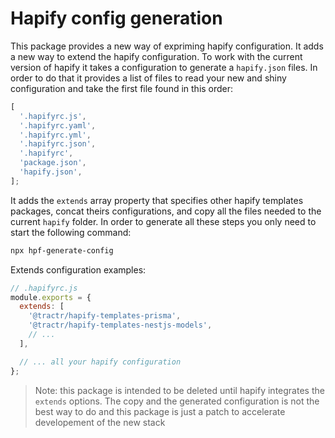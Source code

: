 # Hapify config generation

This package provides a new way of expriming hapify configuration. It adds a new
way to extend the hapify configuration. To work with the current version of
hapify it takes a configuration to generate a `hapify.json` files. In order to do
that it provides a list of files to read your new and shiny configuration and
take the first file found in this order:

```js
[
  '.hapifyrc.js',
  '.hapifyrc.yaml',
  '.hapifyrc.yml',
  '.hapifyrc.json',
  '.hapifyrc',
  'package.json',
  'hapify.json',
];
```

It adds the `extends` array property that specifies other hapify templates
packages, concat theirs configurations, and copy all the files needed to the
current `hapify` folder. In order to generate all these steps you only need to
start the following command:

```bash
npx hpf-generate-config
```

Extends configuration examples:

```js
// .hapifyrc.js
module.exports = {
  extends: [
    '@tractr/hapify-templates-prisma',
    '@tractr/hapify-templates-nestjs-models',
    // ...
  ],

  // ... all your hapify configuration
};
```

> Note: this package is intended to be deleted until hapify integrates the
> `extends` options. The copy and the generated configuration is not the best
> way to do and this package is just a patch to accelerate developement of the
> new stack

